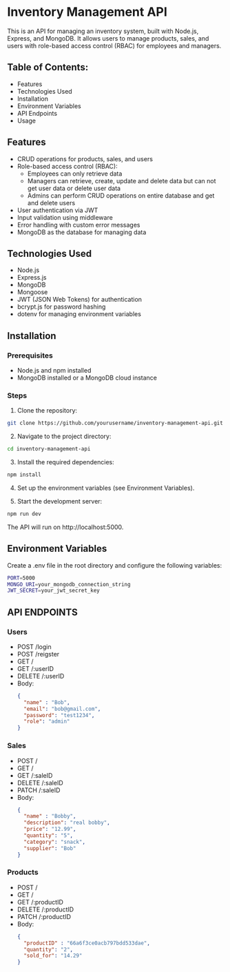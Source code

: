 # Inventory Management API

This is an API for managing an inventory system, built with Node.js, Express, and MongoDB. It allows users to manage products, sales, and users with role-based access control (RBAC) for employees and managers.

## Table of Contents:
- Features
- Technologies Used
- Installation
- Environment Variables
- API Endpoints
- Usage

## Features
- CRUD operations for products, sales, and users
- Role-based access control (RBAC):
  + Employees can only retrieve data
  + Managers can retrieve, create, update and delete data but can not get user data or delete user data
  + Admins can perform CRUD operations on entire database and get and delete users
- User authentication via JWT
- Input validation using middleware
- Error handling with custom error messages
- MongoDB as the database for managing data

## Technologies Used
- Node.js
- Express.js
- MongoDB
- Mongoose
- JWT (JSON Web Tokens) for authentication
- bcrypt.js for password hashing
- dotenv for managing environment variables

## Installation

### Prerequisites
- Node.js and npm installed
- MongoDB installed or a MongoDB cloud instance

### Steps
1. Clone the repository:
```bash
git clone https://github.com/yourusername/inventory-management-api.git
```

2. Navigate to the project directory:
```bash
cd inventory-management-api
```

3. Install the required dependencies:
```bash
npm install
```

4. Set up the environment variables (see Environment Variables).

5. Start the development server:
```bash
npm run dev
```
The API will run on http://localhost:5000.

## Environment Variables
Create a .env file in the root directory and configure the following variables:
```bash 
PORT=5000
MONGO_URI=your_mongodb_connection_string
JWT_SECRET=your_jwt_secret_key
```

## API ENDPOINTS

### Users
- POST /login
- POST /reigster
- GET /
- GET /:userID
- DELETE /:userID
- Body:
    ```json
    {
      "name" : "Bob",
      "email": "bob@gmail.com",
      "password": "test1234",
      "role": "admin"
    }
    ```

### Sales
- POST /
- GET /
- GET /:saleID
- DELETE /:saleID
- PATCH /:saleID
- Body: 
   ```json
   {
     "name" : "Bobby",
     "description": "real bobby",
     "price": "12.99",
     "quantity": "5",
     "category": "snack",
     "supplier": "Bob"
   }
   ```

### Products
- POST /
- GET /
- GET /:productID
- DELETE /:productID
- PATCH /:productID
- Body: 
    ```json
    {
      "productID" : "66a6f3ce0acb797bdd533dae",
      "quantity": "2",
      "sold_for": "14.29"
    }
    ```
